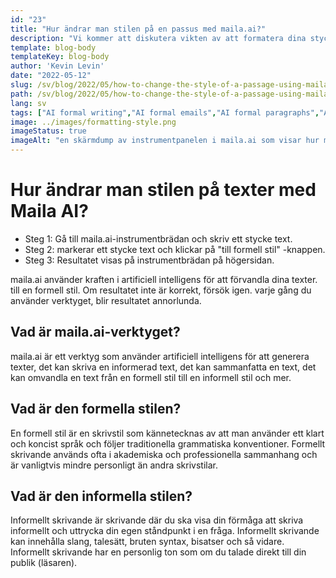 ```yaml
---
id: "23"
title: "Hur ändrar man stilen på en passus med maila.ai?"
description: "Vi kommer att diskutera vikten av att formatera dina stycken på ett formellt sätt. maila.ai är en plattform som gör det lätt att skriva och skicka e-postmeddelanden på ett formellt sätt."
template: blog-body
templateKey: blog-body
author: 'Kevin Levin'
date: "2022-05-12"
slug: /sv/blog/2022/05/how-to-change-the-style-of-a-passage-using-maila-ai
path: /sv/blog/2022/05/how-to-change-the-style-of-a-passage-using-maila-ai
lang: sv
tags: ["AI formal writing","AI formal emails","AI formal paragraphs","AI change style"]
image: ../images/formatting-style.png
imageStatus: true
imageAlt: "en skärmdump av instrumentpanelen i maila.ai som visar hur man väljer text och formateringsstil"
---
```


# Hur ändrar man stilen på texter med Maila AI?


- Steg 1: Gå till maila.ai-instrumentbrädan och skriv ett stycke text.
- Steg 2: markerar ett stycke text och klickar på "till formell stil" -knappen.
- Steg 3: Resultatet visas på instrumentbrädan på högersidan.


maila.ai använder kraften i artificiell intelligens för att förvandla dina texter. till en formell stil. Om resultatet inte är korrekt, försök igen. varje gång du använder verktyget, blir resultatet annorlunda.


## Vad är maila.ai-verktyget?
maila.ai är ett verktyg som använder artificiell intelligens för att generera texter, det kan skriva en informerad text, det kan sammanfatta en text, det kan omvandla en text från en formell stil till en informell stil och mer. 


## Vad är den formella stilen?

En formell stil är en skrivstil som kännetecknas av att man använder ett klart och koncist språk och följer traditionella grammatiska konventioner. Formellt skrivande används ofta i akademiska och professionella sammanhang och är vanligtvis mindre personligt än andra skrivstilar.

## Vad är den informella stilen?

Informellt skrivande är skrivande där du ska visa din förmåga att skriva informellt och uttrycka din egen ståndpunkt i en fråga. Informellt skrivande kan innehålla slang, talesätt, bruten syntax, bisatser och så vidare. Informellt skrivande har en personlig ton som om du talade direkt till din publik (läsaren).
